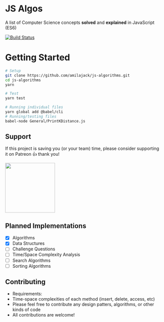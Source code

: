 JS Algos
============
A list of Computer Science concepts **solved** and **explained** in JavaScript (ES6)

[![Build Status](https://travis-ci.org/amilajack/js-algorithms.svg?branch=master)](https://travis-ci.org/amilajack/js-algorithms)

# Getting Started
```bash
# Setup
git clone https://github.com/amilajack/js-algorithms.git
cd js-algorithms
yarn

# Test
yarn test

# Running individual files
yarn global add @babel/cli
# Running/testing files
babel-node General/PrintKDistance.js
```

## Support

If this project is saving you (or your team) time, please consider supporting it on Patreon 👍 thank you!

<p>
  <a href="https://www.patreon.com/amilajack">
    <img src="https://c5.patreon.com/external/logo/become_a_patron_button@2x.png" width="160">
  </a>
</p>

## Planned Implementations
- [x] Algorithms
- [x] Data Structures
- [ ] Challenge Questions
- [ ] Time/Space Complexity Analysis
- [ ] Search Algorithms
- [ ] Sorting Algorithms

## Contributing
* Requirements:
 * Time-space complexities of each method (insert, delete, access, etc)
* Please feel free to contribute any design patters, algorithms, or other kinds of code
* All contributions are welcome!
